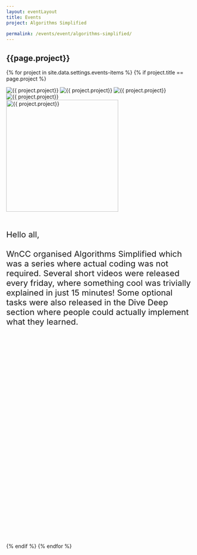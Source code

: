 ```yaml
---
layout: eventLayout
title: Events
project: Algorithms Simplified
    
permalink: /events/event/algorithms-simplified/
---
```


<h2 class="display1 m-3 p-3 text-center project-title">{{page.project}}</h2>

{% for project in site.data.settings.events-items %}
{% if project.title == page.project %}
<div class ="img-event d-block"> 
    <img src="{{ site.baseurl }}/{{ project.image }}" alt="{{ project.project}}" class="img-1">
    <img src="{{ site.baseurl }}/{{ project.image }}" alt="{{ project.project}}" class="img-2">
    <img src="{{ site.baseurl }}/{{ project.image }}" alt="{{ project.project}}" class="img-3">
    <img src="{{ site.baseurl }}/{{ project.image }}" alt="{{ project.project}}" class="img-4">
</div>
<div class = "mobile-img-soc">
  <img src="{{ site.baseurl }}/{{ project.image }}"  width = "300" height="300" alt="{{ project.project}}" class="border rounded">
  </div>

<div>
    <p class="display3 project-desc" style = "font-size:22px; margin-bottom:580px" >
        <br>
        Hello all,
<br><br>
WnCC organised Algorithms Simplified which was a series where actual coding was not required. Several short videos were released every friday, where something cool was trivially explained in just 15 minutes! Some optional tasks were also released in the Dive Deep section where people could actually implement what they learned. 
    </p>
</div>
{% endif %}
{% endfor %}
